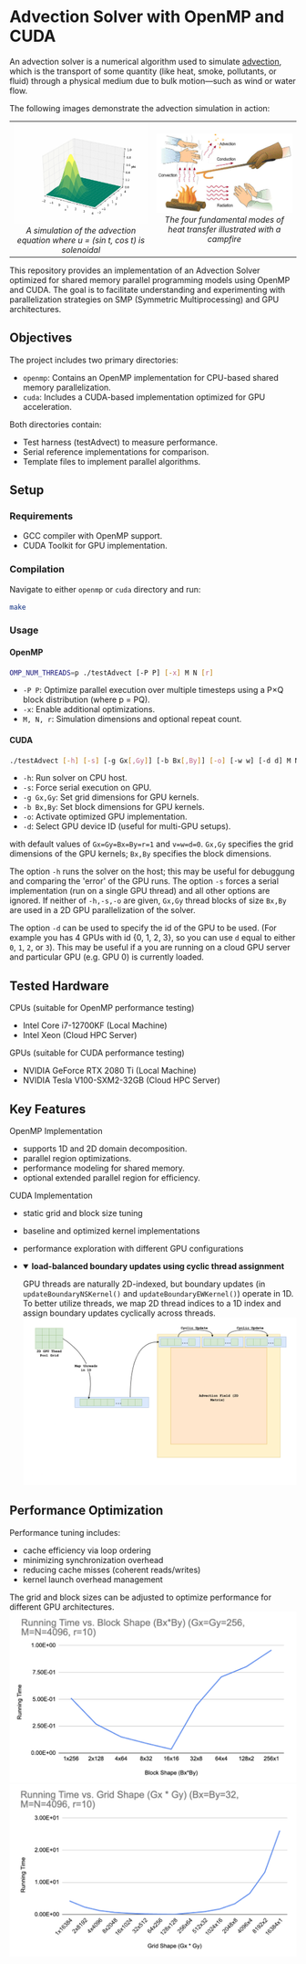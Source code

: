 # Advection Solver with OpenMP and CUDA

An advection solver is a numerical algorithm used to simulate [advection](https://en.wikipedia.org/wiki/Advection), which is the transport of some quantity (like heat, smoke, pollutants, or fluid) through a physical medium due to bulk motion—such as wind or water flow.

The following images demonstrate the advection simulation in action:

<div align="center">
  <table>
    <tr>
      <td align="center">
        <img src="images/GaussianUpwind2D.gif" alt="Gaussian Upwind 2D Simulation" width="400"/>
        <br>
        <em>A simulation of the advection equation where u = (sin t, cos t) is solenoidal</em>
      </td>
      <td align="center">
        <img src="images/Heat-transmittance-means2.jpg" alt="Heat Transmittance" width="400"/>
        <br>
        <em>The four fundamental modes of heat transfer illustrated with a campfire</em>
      </td>
    </tr>
  </table>
</div>

This repository provides an implementation of an Advection Solver optimized for shared memory parallel programming models using OpenMP and CUDA. The goal is to facilitate understanding and experimenting with parallelization strategies on SMP (Symmetric Multiprocessing) and GPU architectures.

## Objectives

The project includes two primary directories:

- `openmp`: Contains an OpenMP implementation for CPU-based shared memory parallelization.
- `cuda`: Includes a CUDA-based implementation optimized for GPU acceleration.

Both directories contain:

- Test harness (testAdvect) to measure performance.
- Serial reference implementations for comparison.
- Template files to implement parallel algorithms.

## Setup

### Requirements

- GCC compiler with OpenMP support.
- CUDA Toolkit for GPU implementation.

### Compilation

Navigate to either `openmp` or `cuda` directory and run:
```bash
make
```

### Usage

#### OpenMP

```bash
OMP_NUM_THREADS=p ./testAdvect [-P P] [-x] M N [r]
```

- `-P P`: Optimize parallel execution over multiple timesteps using a P×Q block distribution (where p = PQ).
- `-x`: Enable additional optimizations.
- `M, N, r`: Simulation dimensions and optional repeat count.

#### CUDA

```bash
./testAdvect [-h] [-s] [-g Gx[,Gy]] [-b Bx[,By]] [-o] [-w w] [-d d] M N [r]
```

- `-h`: Run solver on CPU host.
- `-s`: Force serial execution on GPU.
- `-g Gx,Gy`: Set grid dimensions for GPU kernels.
- `-b Bx,By`: Set block dimensions for GPU kernels.
- `-o`: Activate optimized GPU implementation.
- `-d`: Select GPU device ID (useful for multi-GPU setups).

with default values of `Gx=Gy=Bx=By=r=1` and `v=w=d=0`. `Gx,Gy` specifies the grid dimensions of the GPU kernels; `Bx,By` specifies the block dimensions.

The option `-h` runs the solver on the host; this may be useful for debuggung and comparing the 'error' of the GPU runs. The option `-s` forces a serial implementation (run on a single GPU thread) and all other options are ignored. If neither of `-h,-s,-o` are given, `Gx,Gy` thread blocks of size `Bx,By` are used in a 2D GPU parallelization of the solver. 

The option `-d` can be used to specify the id of the GPU to be used. (For example you has 4 GPUs with id {0, 1, 2, 3}, so you can use `d` equal to either `0`, `1`, `2`, or `3`). This may be useful if a you are running on a cloud GPU server and particular GPU (e.g. GPU 0) is currently loaded.

## Tested Hardware

CPUs (suitable for OpenMP performance testing)

- Intel Core i7-12700KF (Local Machine)
- Intel Xeon (Cloud HPC Server)

GPUs (suitable for CUDA performance testing)

- NVIDIA GeForce RTX 2080 Ti (Local Machine)
- NVIDIA Tesla V100-SXM2-32GB (Cloud HPC Server)

## Key Features

OpenMP Implementation

- supports 1D and 2D domain decomposition.
- parallel region optimizations.
- performance modeling for shared memory.
- optional extended parallel region for efficiency.

CUDA Implementation

- static grid and block size tuning
- baseline and optimized kernel implementations
- performance exploration with different GPU configurations
- <details open>
  <summary>
  <strong>load-balanced boundary updates using cyclic thread assignment</strong>
  </summary>

  GPU threads are naturally 2D-indexed, but boundary updates (in `updateBoundaryNSKernel()` and `updateBoundaryEWKernel()`) operate in 1D. To better utilize threads, we map 2D thread indices to a 1D index and assign boundary updates cyclically across threads.
  ![gpu-boundary-lb](images/gpu-boundary-lb.png)
</details>

## Performance Optimization

Performance tuning includes:

- cache efficiency via loop ordering
- minimizing synchronization overhead
- reducing cache misses (coherent reads/writes)
- kernel launch overhead management

The grid and block sizes can be adjusted to optimize performance for different GPU architectures.
![block opt](images/block.png)
![grid opt](images/grid.png)
